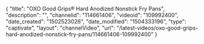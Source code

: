 {
    "title": "OXO Good Grips&reg; Hard Anodized Nonstick Fry Pans",
    "description": "",
    "channelid": "114661406",
    "videoid": "109992400",
    "date_created": "1502523026",
    "date_modified": "1504333196",
    "type": "captivate",
    "layout": "channelVideo",
    "url": "\/latest-videos\/oxo-good-grips-hard-anodized-nonstick-fry-pans\/114661406-109992400"
}